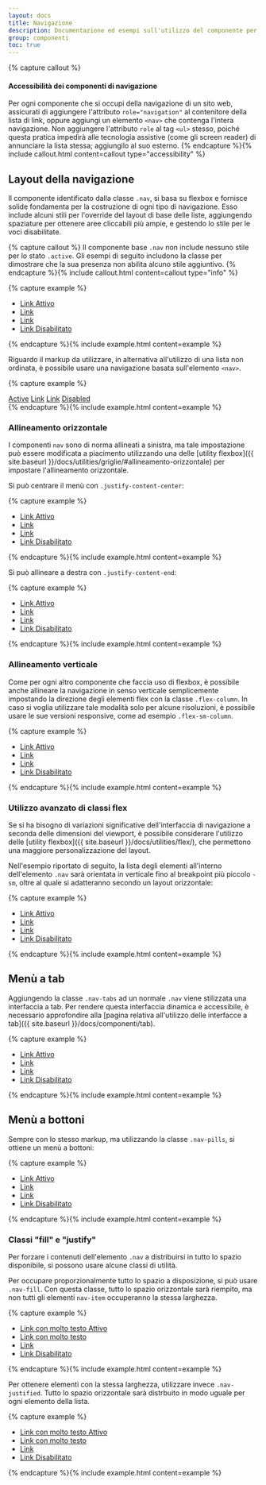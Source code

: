 ```yaml
---
layout: docs
title: Navigazione
description: Documentazione ed esempi sull'utilizzo del componente per la navigazione.
group: componenti
toc: true
---
```


{% capture callout %}
#### Accessibilità dei componenti di navigazione

Per ogni componente che si occupi della navigazione di un sito web, assicurati di aggiungere l'attributo `role="navigation"` al contenitore della lista di link, oppure aggiungi un elemento `<nav>` che contenga l'intera navigazione. Non aggiungere l'attributo `role` al tag `<ul>` stesso, poiché questa pratica impedirà alle tecnologia assistive (come gli screen reader) di annunciare la lista stessa; aggiungilo al suo esterno.
{% endcapture %}{% include callout.html content=callout type="accessibility" %}

## Layout della navigazione

Il componente identificato dalla classe `.nav`, si basa su flexbox e fornisce solide fondamenta per la costruzione di ogni tipo di navigazione. Esso include alcuni stili per l'override del layout di base delle liste, aggiungendo spaziature per ottenere aree cliccabili più ampie, e gestendo lo stile per le voci disabilitate.

{% capture callout %}
Il componente base `.nav` non include nessuno stile per lo stato `.active`. Gli esempi di seguito includono la classe per dimostrare che la sua presenza non abilita alcuno stile aggiuntivo.
{% endcapture %}{% include callout.html content=callout type="info" %}

{% capture example %}
<ul class="nav">
  <li class="nav-item"><a class="nav-link active" href="#">Link Attivo</a></li>
  <li class="nav-item"><a class="nav-link" href="#">Link</a></li>
  <li class="nav-item"><a class="nav-link" href="#">Link</a></li>
  <li class="nav-item"><a class="nav-link disabled" href="#">Link Disabilitato</a></li>
</ul>
{% endcapture %}{% include example.html content=example %}

Riguardo il markup da utilizzare, in alternativa all'utilizzo di una lista non ordinata, è possibile usare una navigazione basata sull'elemento `<nav>`.

{% capture example %}
<nav class="nav nav-pills nav-fill">
  <a class="nav-item nav-link active" href="#">Active</a>
  <a class="nav-item nav-link" href="#">Link</a>
  <a class="nav-item nav-link" href="#">Link</a>
  <a class="nav-item nav-link disabled" href="#">Disabled</a>
</nav>
{% endcapture %}{% include example.html content=example %}

### Allineamento orizzontale

I componenti `nav` sono di norma allineati a sinistra, ma tale impostazione può essere modificata a piacimento utilizzando una delle [utility flexbox]({{ site.baseurl }}/docs/utilities/griglie/#allineamento-orizzontale) per impostare l'allineamento orizzontale.

Si può centrare il menù con `.justify-content-center`:

{% capture example %}
<ul class="nav justify-content-center">
  <li class="nav-item"><a class="nav-link active" href="#">Link Attivo</a></li>
  <li class="nav-item"><a class="nav-link" href="#">Link</a></li>
  <li class="nav-item"><a class="nav-link" href="#">Link</a></li>
  <li class="nav-item"><a class="nav-link disabled" href="#">Link Disabilitato</a></li>
</ul>
{% endcapture %}{% include example.html content=example %}

Si può allineare a destra con `.justify-content-end`:

{% capture example %}
<ul class="nav justify-content-end">
  <li class="nav-item"><a class="nav-link active" href="#">Link Attivo</a></li>
  <li class="nav-item"><a class="nav-link" href="#">Link</a></li>
  <li class="nav-item"><a class="nav-link" href="#">Link</a></li>
  <li class="nav-item"><a class="nav-link disabled" href="#">Link Disabilitato</a></li>
</ul>
{% endcapture %}{% include example.html content=example %}

### Allineamento verticale

Come per ogni altro componente che faccia uso di flexbox, è possibile anche allineare la navigazione in senso verticale semplicemente impostando la direzione degli elementi flex con la classe `.flex-column`. In caso si voglia utilizzare tale modalità solo per alcune risoluzioni, è possibile usare le sue versioni responsive, come ad esempio `.flex-sm-column`.

{% capture example %}
<ul class="nav flex-column">
  <li class="nav-item"><a class="nav-link active" href="#">Link Attivo</a></li>
  <li class="nav-item"><a class="nav-link" href="#">Link</a></li>
  <li class="nav-item"><a class="nav-link" href="#">Link</a></li>
  <li class="nav-item"><a class="nav-link disabled" href="#">Link Disabilitato</a></li>
</ul>
{% endcapture %}{% include example.html content=example %}

### Utilizzo avanzato di classi flex

Se si ha bisogno di variazioni significative dell'interfaccia di navigazione a seconda delle dimensioni del viewport, è possibile considerare l'utilizzo delle [utility flexbox]({{ site.baseurl }}/docs/utilities/flex/), che permettono una maggiore personalizzazione del layout.
 
Nell'esempio riportato di seguito, la lista degli elementi all'interno dell'elemento `.nav` sarà orientata in verticale fino al breakpoint più piccolo `-sm`, oltre al quale si adatteranno secondo un layout orizzontale:

{% capture example %}
<ul class="nav nav-pills flex-column flex-sm-row">
  <li class="nav-item"><a class="nav-link active" href="#">Link Attivo</a></li>
  <li class="nav-item"><a class="nav-link" href="#">Link</a></li>
  <li class="nav-item"><a class="nav-link" href="#">Link</a></li>
  <li class="nav-item"><a class="nav-link disabled" href="#">Link Disabilitato</a></li>
</ul>
{% endcapture %}{% include example.html content=example %}

## Menù a tab

Aggiungendo la classe `.nav-tabs` ad un normale `.nav` viene stilizzata una interfaccia a tab. Per rendere questa interfaccia dinamica e accessibile, è necessario approfondire  alla [pagina relativa all'utilizzo delle interfacce a tab]({{ site.baseurl }}/docs/componenti/tab).

{% capture example %}
<ul class="nav nav-tabs">
  <li class="nav-item"><a class="nav-link active" href="#">Link Attivo</a></li>
  <li class="nav-item"><a class="nav-link" href="#">Link</a></li>
  <li class="nav-item"><a class="nav-link" href="#">Link</a></li>
  <li class="nav-item"><a class="nav-link disabled" href="#">Link Disabilitato</a></li>
</ul>
{% endcapture %}{% include example.html content=example %}

## Menù a bottoni

Sempre con lo stesso markup, ma utilizzando la classe `.nav-pills`, si ottiene un menù a bottoni:

{% capture example %}
<ul class="nav nav-pills">
  <li class="nav-item"><a class="nav-link active" href="#">Link Attivo</a></li>
  <li class="nav-item"><a class="nav-link" href="#">Link</a></li>
  <li class="nav-item"><a class="nav-link" href="#">Link</a></li>
  <li class="nav-item"><a class="nav-link disabled" href="#">Link Disabilitato</a></li>
</ul>
{% endcapture %}{% include example.html content=example %}

### Classi "fill" e "justify"

Per forzare i contenuti dell'elemento `.nav` a distribuirsi in tutto lo spazio disponibile, si possono usare alcune classi di utilità.

Per occupare proporzionalmente tutto lo spazio a disposizione, si può usare `.nav-fill`. Con questa classe, tutto lo spazio orizzontale sarà riempito, ma non tutti gli elementi `nav-item` occuperanno la stessa larghezza.

{% capture example %}
<ul class="nav nav-pills nav-fill">
  <li class="nav-item"><a class="nav-link active" href="#">Link con molto testo Attivo</a></li>
  <li class="nav-item"><a class="nav-link" href="#">Link con molto testo</a></li>
  <li class="nav-item"><a class="nav-link" href="#">Link</a></li>
  <li class="nav-item"><a class="nav-link disabled" href="#">Link Disabilitato</a></li>
</ul>
{% endcapture %}{% include example.html content=example %}

Per ottenere elementi con la stessa larghezza, utilizzare invece `.nav-justified`. Tutto lo spazio orizzontale sarà distrbuito in modo uguale per ogni elemento della lista.

{% capture example %}
<ul class="nav nav-pills nav-justified">
  <li class="nav-item"><a class="nav-link active" href="#">Link con molto testo Attivo</a></li>
  <li class="nav-item"><a class="nav-link" href="#">Link con molto testo</a></li>
  <li class="nav-item"><a class="nav-link" href="#">Link</a></li>
  <li class="nav-item"><a class="nav-link disabled" href="#">Link Disabilitato</a></li>
</ul>
{% endcapture %}{% include example.html content=example %}
